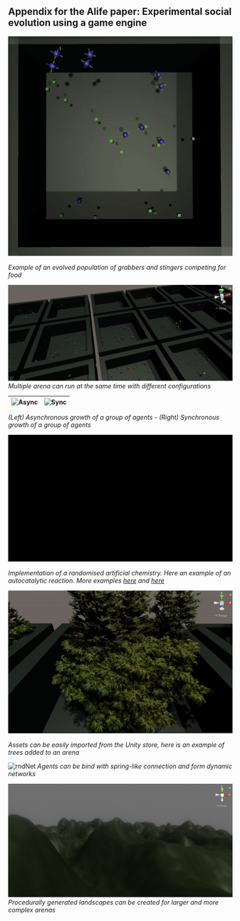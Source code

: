 ## Appendix for the Alife paper: Experimental social evolution using a game engine

![lateGen](https://github.com/cls00/Experimental-social-evolution/blob/master/Features-Preview/Later-gens.gif)

*Example of an evolved population of grabbers and stingers competing for food*

![multi](https://github.com/cls00/Experimental-social-evolution/blob/master/Features-Preview/Multiple-patch-view2.png)
*Multiple arena can run at the same time with different configurations*

| ![Async](https://github.com/cls00/Experimental-social-evolution/blob/master/Features-Preview/Growth-Asyncro.gif) | ![Sync](https://github.com/cls00/Experimental-social-evolution/blob/master/Features-Preview/Growth-Syncro.gif) |
| ---      | ---       |

*(Left) Asynchronous growth of a group of agents - (Right) Synchronous growth of a group of agents*

![chem](https://github.com/cls00/Experimental-social-evolution/blob/master/Features-Preview/Artificial-Chem1.gif)

*Implementation of a randomised artificial chemistry. Here an example of an autocatalytic reaction. More examples [here](https://github.com/cls00/Experimental-social-evolution/blob/master/Features-Preview/Artificial-Chem2.gif) and [here](https://github.com/cls00/Experimental-social-evolution/blob/master/Features-Preview/Artificial-Chem3.gif)*


![chem](https://github.com/cls00/Experimental-social-evolution/blob/master/Features-Preview/VegetationAssets.png)

*Assets can be easily imported from the Unity store, here is an example of trees added to an arena*

![rndNet](https://github.com/cls00/Experimental-social-evolution/blob/master/Features-Preview/Random-Dynamic-Nets.gif)
*Agents can be bind with spring-like connection and form dynamic networks*

![hills](https://github.com/cls00/Experimental-social-evolution/blob/master/Features-Preview/HillsGen.png)
*Procedurally generated landscapes can be created for larger and more complex arenas*

